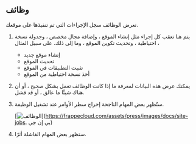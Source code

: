 ## وظائف

تعرض الوظائف سجل الإجراءات التي تم تنفيذها على موقعك.

1. يتم هنا تعقب كل إجراء مثل إنشاء الموقع ، وإضافة مجال مخصص ، وجدولة نسخة احتياطية ، وتحديث تكوين الموقع ، وما إلى ذلك. على سبيل المثال ،
    
    * إنشاء موقع جديد
    * تحديث الموقع
    * تثبيت التطبيقات في الموقع
    * أخذ نسخة احتياطية من الموقع
2. يمكنك عرض هذه البيانات لمعرفة ما إذا كانت الوظائف تعمل بشكل صحيح ، أو أن هناك شيئًا ما عالق ، أو قد فشل.
    
3. ستُظهر بعض المهام الناجحة إخراج سطر الأوامر عند تشغيل الوظيفة.
    
    [![الوظائف](https://frappecloud.com/assets/press/images/docs/site-jobs.png)](https://frappecloud.com/assets/press/images/docs/site-jobs. بي إن جي)
    
4. ستظهر بعض المهام الفاشلة أثرًا.